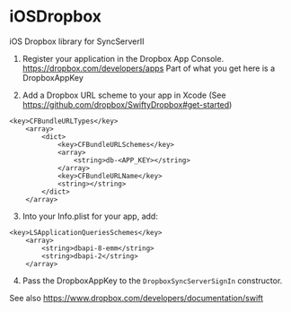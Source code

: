 # iOSDropbox
iOS Dropbox library for SyncServerII


1) Register your application in the Dropbox App Console. 
https://dropbox.com/developers/apps
Part of what you get here is a  DropboxAppKey

2) Add a Dropbox URL scheme to your app in Xcode
(See https://github.com/dropbox/SwiftyDropbox#get-started)

```
<key>CFBundleURLTypes</key>
    <array>
        <dict>
            <key>CFBundleURLSchemes</key>
            <array>
                <string>db-<APP_KEY></string>
            </array>
            <key>CFBundleURLName</key>
            <string></string>
        </dict>
    </array>
```

3) Into your Info.plist for your app, add:

```
<key>LSApplicationQueriesSchemes</key>
	<array>
		<string>dbapi-8-emm</string>
		<string>dbapi-2</string>
	</array>
```

4) Pass the DropboxAppKey to the  `DropboxSyncServerSignIn`  constructor.

See also 
https://www.dropbox.com/developers/documentation/swift
